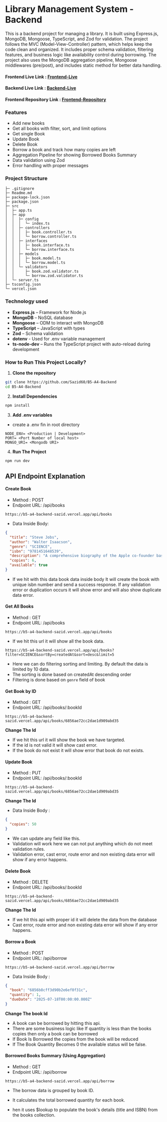 # Library Management System - Backend 

This is a backend project for managing a library. It is built using Express.js, MongoDB, Mongoose, TypeScript, and Zod for validation. The project follows the MVC (Model-View-Controller) pattern, which helps keep the code clean and organized. It includes proper schema validation, filtering features, and business logic like availability control during borrowing. The project also uses the MongoDB aggregation pipeline, Mongoose middlewares (pre/post), and includes static method for better data handling.

#### Frontend Live Link :  [Frontend-Live](https://b5-a4-frontend-sazid.vercel.app/)
#### Backend Live Link :  [Backend-Live](https://b5-a4-backend-sazid.vercel.app)
#### Frontend Repository Link :  [Frontend-Repository](https://github.com/Sazid60/B5-A4-Frontend)



### Features

- Add new books
- Get all books with filter, sort, and limit options
- Get single Book
- Update Book
- Delete Book
- Borrow a book and track how many copies are left
- Aggregation Pipeline for showing Borrowed Books Summary
- Data validation using Zod
- Error handling with proper messages

### Project Structure

```
├─ .gitignore
├─ Readme.md
├─ package-lock.json
├─ package.json
├─ src
│  ├─ app.ts
│  ├─ app
│  │  ├─ config
│  │  │  └─ index.ts
│  │  ├─ controllers
│  │  │  ├─ book.controller.ts
│  │  │  └─ borrow.controller.ts
│  │  ├─ interfaces
│  │  │  ├─ book.interface.ts
│  │  │  └─ borrow.interface.ts
│  │  ├─ models
│  │  │  ├─ book.model.ts
│  │  │  └─ borrow.model.ts
│  │  └─ validators
│  │     ├─ book.zod.validator.ts
│  │     └─ borrow.zod.validator.ts
│  └─ server.ts
├─ tsconfig.json
└─ vercel.json
```

### Technology used

- **Express.js** – Framework for Node.js
- **MongoDB** – NoSQL database
- **Mongoose** – ODM to interact with MongoDB
- **TypeScript** – JavaScript with types
- **Zod** – Schema validation
- **dotenv** - Used for .env variable management
- **ts-node-dev** – Runs the TypeScript project with auto-reload during development


### How to Run This Project Locally?

1. **Clone the repository**

```bash
git clone https://github.com/Sazid60/B5-A4-Backend
cd B5-A4-Backend
 ```
2. **Install Dependencies**

```bash
npm install
```

3. **Add .env variables**
- create a .env fin in root directory

```
NODE_ENV= <Production | Development>
PORT= <Port Number of local host>
MONGO_URI= <Mongodb URI>

```

4. **Run The Project**

```bash
npm run dev
```
## API Endpoint Explanation

#### Create Book

- Method : POST
- Endpoint URL: /api/books

```
https://b5-a4-backend-sazid.vercel.app/api/books
```

- Data Inside Body:

```json
{
  "title": "Steve Jobs",
  "author": "Walter Isaacson",
  "genre": "SCIENCE",
  "isbn": "9781451648539",
  "description": "A comprehensive biography of the Apple co-founder based on interviews and insider accounts.",
  "copies": 6,
  "available": true
}

```

- If we hit with this data book data inside body It will create the book with unique isbn number and send a success response. If any validation error or duplication occurs it will show error and will also show duplicate data error.

#### Get All Books

- Method : GET 
- Endpoint URL: /api/books

```
https://b5-a4-backend-sazid.vercel.app/api/books
```

- If we hit this url it will show all the book data. 

```
https://b5-a4-backend-sazid.vercel.app/api/books?filter=SCIENCE&sortBy=createdAt&sort=desc&limit=5
```

- Here we can do filtering sorting and limiting. By default the data is limited by 10 data.
- The sorting is done based on createdAt descending order
- Filtering is done based on `genre` field of book



#### Get Book by ID

- Method : GET 
- Endpoint URL: /api/books/:bookId

```
https://b5-a4-backend-sazid.vercel.app/api/books/6856ae72cc2dae1d909abd35
```
**Change The Id**

- If we hit this url it will show the book we have targeted. 
- If the id is not valid it will show cast error.
- If the book do not exist it will show error that book do not exists. 


#### Update Book

- Method : PUT
- Endpoint URL: /api/books/:bookId

```
https://b5-a4-backend-sazid.vercel.app/api/books/6856ae72cc2dae1d909abd35
```
**Change The Id**

- Data Inside Body  : 

```json
{
  "copies": 50
}
```
- We can update any field like this.
- Validation will work here we can not put anything which do not meet validation rules.
- Validation error, cast error, route error and non existing data error will  show if any error happens. 


#### Delete Book

- Method : DELETE 
- Endpoint URL: /api/books/:bookId 

```
https://b5-a4-backend-sazid.vercel.app/api/books/6856ae72cc2dae1d909abd35
```
**Change The Id**

- If we hit this api with proper id it will delete the data from the database
- Cast error, route error and non existing data error will  show if any error happens. 


#### Borrow a Book

- Method : POST 
- Endpoint URL: /api/borrow

```
https://b5-a4-backend-sazid.vercel.app/api/borrow
```
- Data Inside Body  : 

```json
{
  "book": "6856b8cff3d90b2e6ef0f31c",
  "quantity": 1,
  "dueDate": "2025-07-18T00:00:00.000Z"
}
```
**Change The book Id**

- A book can be borrowed by hitting this api. 
- There are some business logic like If quantity is less than the books copies then only a book can be borrowed
- If Book Is Borrowed the copies from the book will be reduced
- If The Book Quantity Becomes 0 the available status will be false. 



#### Borrowed Books Summary (Using Aggregation)

- Method : GET 
- Endpoint URL: /api/borrow

```
https://b5-a4-backend-sazid.vercel.app/api/borrow
```

- The borrow data is grouped by book ID.

- It calculates the total borrowed quantity for each book.

- hen it uses $lookup to populate the book's details (title and ISBN) from the books collection.

